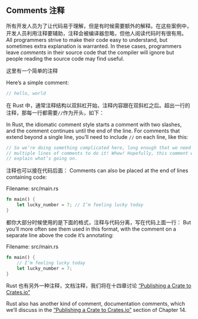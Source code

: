 ## Comments 注释

所有开发人员为了让代码易于理解，但是有时候需要额外的解释。在这些案例中，开发人员利用注释要辅助，注释会被编译器忽略，但他人阅读代码时有很有用。
All programmers strive to make their code easy to understand, but sometimes
extra explanation is warranted. In these cases, programmers leave _comments_ in
their source code that the compiler will ignore but people reading the source
code may find useful.

这里有一个简单的注释

Here’s a simple comment:

```rust
// hello, world
```

在 Rust 中，通常注释结构以双斜杠开始，注释内容跟在双斜杠之后。超出一行的注释，那每一行都需要`//`作为开头，如下：

In Rust, the idiomatic comment style starts a comment with two slashes, and the
comment continues until the end of the line. For comments that extend beyond a
single line, you’ll need to include `//` on each line, like this:

```rust
// So we’re doing something complicated here, long enough that we need
// multiple lines of comments to do it! Whew! Hopefully, this comment will
// explain what’s going on.
```

注释也可以接在代码后面：
Comments can also be placed at the end of lines containing code:

<span class="filename">Filename: src/main.rs</span>

```rust
fn main() {
    let lucky_number = 7; // I’m feeling lucky today
}
```

都你大部分时候使用的是下面的格式，注释与代码分离，写在代码上面一行：
But you’ll more often see them used in this format, with the comment on a
separate line above the code it’s annotating:

<span class="filename">Filename: src/main.rs</span>

```rust
fn main() {
    // I’m feeling lucky today
    let lucky_number = 7;
}
```

Rust 也有另外一种注释，文档注释，我们将在十四章讨论 [“Publishing a Crate to Crates.io”][publishing]

Rust also has another kind of comment, documentation comments, which we’ll
discuss in the [“Publishing a Crate to Crates.io”][publishing]<!-- ignore -->
section of Chapter 14.

[publishing]: ch14-02-publishing-to-crates-io.html
